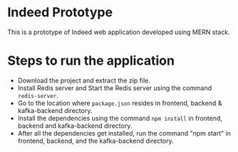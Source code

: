 # Indeed Prototype
This is a prototype of Indeed web application developed using MERN stack.

# Steps to run the application
- Download the project and extract the zip file.
- Install Redis server and Start the Redis server using the command `redis-server`.
- Go to the location where `package.json` resides in frontend, backend & kafka-backend directory.
- Install the dependencies using the command `npm install` in frontend, backend and kafka-backend directory.
- After all the dependencies get installed, run the command "npm start" in frontend, backend, and the kafka-backend directory.
